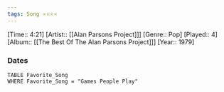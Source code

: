 ```yaml
---
tags: Song ⭐⭐⭐⭐ 
---
```

[Time:: 4:21]
[Artist:: [[Alan Parsons Project]]]
[Genre:: Pop]
[Played:: 4]
[Album:: [[The Best Of The Alan Parsons Project]]]
[Year:: 1979]
### Dates
````dataview
TABLE Favorite_Song
WHERE Favorite_Song = "Games People Play"
````